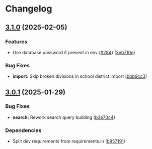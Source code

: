 # Changelog

## [3.1.0](https://github.com/City-of-Helsinki/smbackend/compare/smbackend-v3.0.1...smbackend-v3.1.0) (2025-02-05)


### Features

* Use database password if present in env ([#284](https://github.com/City-of-Helsinki/smbackend/issues/284)) ([3eb710e](https://github.com/City-of-Helsinki/smbackend/commit/3eb710ef9d19fa33ec0d4e95adefa07ea7dfb05d))


### Bug Fixes

* **import:** Skip broken divisions in school district import ([bbb9cc3](https://github.com/City-of-Helsinki/smbackend/commit/bbb9cc37f5f7ee1762327cd54569c24abf471cdb))

## [3.0.1](https://github.com/City-of-Helsinki/smbackend/compare/smbackend-v3.0.0...smbackend-v3.0.1) (2025-01-29)


### Bug Fixes

* **search:** Rework search query building ([b3e70c4](https://github.com/City-of-Helsinki/smbackend/commit/b3e70c40d87d9b83d34b50c1755826ff1f88a00b))


### Dependencies

* Split dev requirements from requirements.in ([b957191](https://github.com/City-of-Helsinki/smbackend/commit/b95719164bc91385660fd6fd4df8c92942e0901c))
